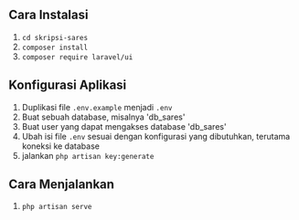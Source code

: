 ## Cara Instalasi

1. `cd skripsi-sares`
2. `composer install`
3. `composer require laravel/ui`

## Konfigurasi Aplikasi

1. Duplikasi file `.env.example` menjadi `.env`
2. Buat sebuah database, misalnya 'db_sares'
3. Buat user yang dapat mengakses database 'db_sares'
4. Ubah isi file `.env` sesuai dengan konfigurasi yang dibutuhkan, terutama koneksi ke database
5. jalankan `php artisan key:generate`

## Cara Menjalankan

1. `php artisan serve`
